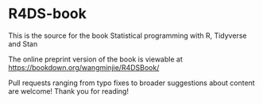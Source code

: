# R4DS-book

This is the source for the book Statistical programming with R, Tidyverse and Stan

The online preprint version of the book is viewable at https://bookdown.org/wangminjie/R4DSBook/

Pull requests ranging from typo fixes to broader suggestions about content are welcome! 
Thank you for reading!
